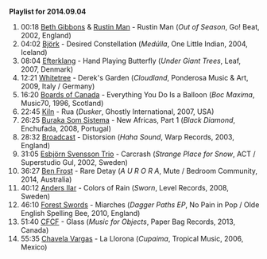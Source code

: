 **Playlist for 2014.09.04**

1. 00:18 [Beth Gibbons](http://musicbrainz.org/artist/5adcb9d9-5ea2-428d-af46-ef626966e106) & [Rustin Man](http://musicbrainz.org/artist/bbae1d2b-4c8e-4124-9d61-82edb92040bb) - Rustin Man (_Out of Season_, Go! Beat, 2002, England)
2. 04:02 [Björk](http://musicbrainz.org/artist/87c5dedd-371d-4a53-9f7f-80522fb7f3cb) - Desired Constellation (_Medúlla_, One Little Indian, 2004, Iceland)
3. 08:04 [Efterklang](http://musicbrainz.org/artist/8a7bed97-f080-4984-8db5-2ea5c82d8b33) - Hand Playing Butterfly (_Under Giant Trees_, Leaf, 2007, Denmark)
4. 12:21 [Whitetree](http://musicbrainz.org/artist/04c64867-07ce-4638-98cc-4dbc2b0bd7a8) - Derek's Garden (_Cloudland_, Ponderosa Music & Art, 2009, Italy / Germany)
5. 16:20 [Boards of Canada](http://musicbrainz.org/artist/69158f97-4c07-4c4e-baf8-4e4ab1ed666e) - Everything You Do Is a Balloon (_Boc Maxima_, Music70, 1996, Scotland)
6. 22:45 [Kiln](http://musicbrainz.org/artist/821905cc-05ac-405a-84b6-12702b177624) - Rua (_Dusker_, Ghostly International, 2007, USA)
7. 26:25 [Buraka Som Sistema](http://musicbrainz.org/artist/2061f628-01cd-4343-a078-900f639d67fe) - New Africas, Part 1 (_Black Diamond_, Enchufada, 2008, Portugal)
8. 28:32 [Broadcast](http://musicbrainz.org/artist/aaae25bf-c794-45d7-bab7-cdc7c655bfa6) - Distorsion (_Haha Sound_, Warp Records, 2003, England)
9. 31:05 [Esbjörn Svensson Trio](http://musicbrainz.org/artist/cfa7c6b1-bbb3-4f9a-a636-cbfafb9b4bcf) - Carcrash (_Strange Place for Snow_, ACT / Superstudio Gul, 2002, Sweden)
10. 36:27 [Ben Frost](http://musicbrainz.org/artist/74ce8ef4-7ad6-41ec-92a6-d6c50ecd1637) - Rare Detay (_A U R O R A_, Mute / Bedroom Community, 2014, Australia)
11. 40:12 [Anders Ilar](http://musicbrainz.org/artist/d1c6dcaa-751f-41e7-8dc5-7db2b30a1867) - Colors of Rain (_Sworn_, Level Records, 2008, Sweden)
12. 46:10 [Forest Swords](http://musicbrainz.org/artist/98400193-5390-4720-b29e-65593037256c) - Miarches (_Dagger Paths EP_, No Pain in Pop / Olde English Spelling Bee, 2010, England)
13. 51:40 [CFCF](http://musicbrainz.org/artist/c06cb96b-2a5c-439a-8171-fe3bd7d01ac3) - Glass (_Music for Objects_, Paper Bag Records, 2013, Canada)
14. 55:35 [Chavela Vargas](http://musicbrainz.org/artist/77586a91-4586-4962-b836-e496d3a05432) - La Llorona (_Cupaima_, Tropical Music, 2006, Mexico)
